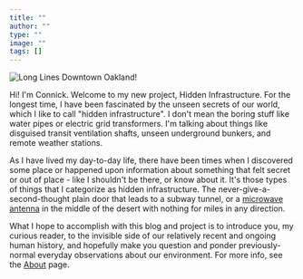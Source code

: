 ```yaml
---
title: ""
author: ""
type: ""
image: ""
tags: []
---
```


![Long Lines Downtown Oakland!](/img/long_lines_oak.jpeg "Unused AT&T Long Lines Antennas in Oakland, CA")

Hi! I'm Connick. Welcome to my new project, Hidden Infrastructure. For the longest time, I have been fascinated by the unseen secrets of our world, which I like to call "hidden infrastructure". I don't mean the boring stuff like water pipes or electric grid transformers. I'm talking about things like disguised transit ventilation shafts, unseen underground bunkers, and remote weather stations.

As I have lived my day-to-day life, there have been times when I discovered some place or happened upon information about something that felt secret or out of place - like I shouldn't be there, or know about it. It's those types of things that I categorize as hidden infrastructure. The never-give-a-second-thought plain door that leads to a subway tunnel, or a [microwave antenna](https://long-lines.com/) in the middle of the desert with nothing for miles in any direction.

What I hope to accomplish with this blog and project is to introduce you, my curious reader, to the invisible side of our relatively recent and ongoing human history, and hopefully make you question and ponder previously-normal everyday observations about our environment. For more info, see the [About](/about) page.
